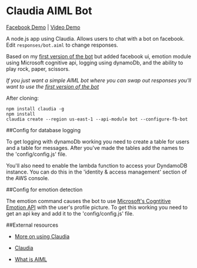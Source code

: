 # Claudia AIML Bot

[Facebook Demo](https://www.facebook.com/AIMLBot/) | [Video Demo](https://www.youtube.com/watch?v=pHr32XXrxpI)

A node.js app using Claudia. Allows users to chat with a bot on facebook. Edit `responses/bot.aiml` to change responses.

Based on my [first version of the bot](https://github.com/kirkins/Claudia-AIML-Bot) but added facebook ui, emotion module using Microsoft cognitive api, logging using dynamoDb, and the ability to play rock, paper, scissors.

_If you just want a simple AIML bot where you can swap out responses you'll want to use the [first version of the bot](https://github.com/kirkins/Claudia-AIML-Bot)_

After cloning:

    npm install claudia -g
    npm install
    claudia create --region us-east-1 --api-module bot --configure-fb-bot

##Config for database logging

To get logging with dynamoDb working you need to create a table for users and a table for messages. After you've made the tables add the names to the 'config/config.js' file.

You'll also need to enable the lambda function to access your DyndamoDB instance. You can do this in the 'identity & access management' section of the AWS console.  

##Config for emotion detection

The emotion command causes the bot to use [Microsoft's Cogntitive Emotion API](https://www.microsoft.com/cognitive-services/en-us/emotion-api) with the user's profile picture. To get this working you need to get an api key and add it to the 'config/config.js' file.

##External resources

* [More on using Claudia](https://aws.amazon.com/blogs/compute/create-and-deploy-a-chat-bot-to-aws-lambda-in-five-minutes/)

* [Claudia](https://github.com/claudiajs/claudia-bot-builder)

* [What is AIML](http://www.alicebot.org/aiml.html)
